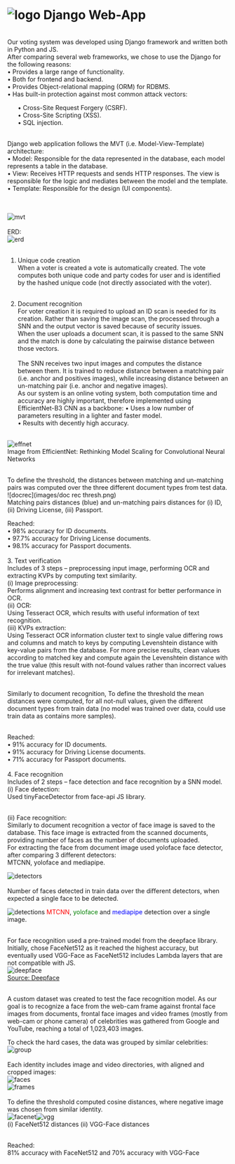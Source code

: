# ![logo](../images/logo.png) Django Web-App
<br>
Our voting system was developed using Django framework and written both in Python and JS.<br>
After comparing several web frameworks, we chose to use the Django for the following reasons:<br>
•	Provides a large range of functionality.<br>
•	Both for frontend and backend.<br>
•	Provides Object-relational mapping (ORM) for RDBMS.<br>
•	Has built-in protection against most common attack vectors:<br>
<ul>•	Cross-Site Request Forgery (CSRF).<br>
•	Cross-Site Scripting (XSS).<br>
•	SQL injection.</ul>
<br>
Django web application follows the MVT (i.e. Model-View-Template) architecture:<br>
•	Model: Responsible for the data represented in the database, each model represents a table in the database.<br>
•	View: Receives HTTP requests and sends HTTP responses. The view is responsible for the logic and mediates between the model and the template.<br>
•	Template: Responsible for the design (UI components).<br>
<br><br>
 
![mvt](images/mvt.png)
<br><br>
ERD:<br>
![erd](images/erd.jpg)
<br><br>


1.	Unique code creation<br>
When a voter is created a vote is automatically created. The vote computes both unique code and party codes for user and is identified by the hashed unique code (not directly associated with the voter).<br><br>

2.	Document recognition<br>
For voter creation it is required to upload an ID scan is needed for its creation. Rather than saving the image scan, the processed through a SNN and the output vector is saved because of security issues. <br>
When the user uploads a document scan, it is passed to the same SNN and the match is done by calculating the pairwise distance between those vectors.
<br><br>
The SNN receives two input images and computes the distance between them. It is trained to reduce distance between a matching pair (i.e. anchor and positives images), while increasing distance between an un-matching pair (i.e. anchor and negative images).<br>
As our system is an online voting system, both computation time and accuracy are highly important, therefore implemented using EfficientNet-B3 CNN as a backbone: 
•	 Uses a low number of parameters resulting in a lighter and faster model.<br>
•	Results with decently high accuracy.<br><br>

![effnet](images/efficientnet.png)
<br>
Image from EfficientNet: Rethinking Model Scaling for Convolutional Neural Networks<br><br>

To define the threshold, the distances between matching and un-matching pairs was computed over the three different document types from test data.<br>
![docrec](images/doc rec thresh.png)<br>
Matching pairs distances (blue) and un-matching pairs distances for (i) ID, (ii) Driving License, (iii) Passport.<br>

Reached:<br>
•	98% accuracy for ID documents.<br>
•	97.7% accuracy for Driving License documents.<br>
•	98.1% accuracy for Passport documents.<br>
<br>
3.	Text verification<br>
Includes of 3 steps – preprocessing input image, performing OCR and extracting KVPs by computing text similarity.<br>
(i)	Image preprocessing:<br>
Performs alignment and increasing text contrast for better performance in OCR.<br>
(ii)	OCR:<br>
Using Tesseract OCR, which results with useful information of text recognition.<br>
(iii)	KVPs extraction:<br>
Using Tesseract OCR information cluster text to single value differing rows and columns and match to keys by computing Levenshtein distance with key-value pairs from the database. For more precise results, clean values according to matched key and compute again the Levenshtein distance with the true value (this result with not-found values rather than incorrect values for irrelevant matches).<br><br>

Similarly to document recognition, To define the threshold the mean distances were computed, for all not-null values, given the different document types from train data (no model was trained over data, could use train data as contains more samples).<br><br>

Reached:<br>
•	91% accuracy for ID documents.<br>
•	91% accuracy for Driving License documents.<br>
•	71% accuracy for Passport documents.<br>
<br>
4.	Face recognition<br>
Includes of 2 steps – face detection and face recognition by a SNN model.<br>
(i)	Face detection:<br>
Used tinyFaceDetector from face-api JS library.<br><br>

(ii)	Face recognition:<br>
Similarly to document recognition a vector of face image is saved to the database. This face image is extracted from the scanned documents, providing number of faces as the number of documents uploaded.<br>
For extracting the face from document image used yoloface face detector, after comparing 3 different detectors:<br>
MTCNN, yoloface and mediapipe.<br>

![detectors](images/detectors_comparison.png)
<br><br>
Number of faces detected in train data over the different detectors, when expected a single face to be detected.<br>

![detections](images/detections_example.png)
<span style="color: red">MTCNN</span>, <span style="color: green">yoloface</span> and <span style="color: blue">mediapipe</span> detection over a single image.<br><br>

For face recognition used a pre-trained model from the deepface library. Initially, chose FaceNet512 as it reached the highest accuracy, but eventually used VGG-Face as FaceNet512 includes Lambda layers that are not compatible with JS.<br>
![deepface](images/deppface.png)<br>
[Source: Deepface](https://github.com/serengil/deepface)
<br><br>

A custom dataset was created to test the face recognition model. As our goal is to recognize a face from the web-cam frame against frontal face images from documents, frontal face images and video frames (mostly from web-cam or phone camera) of celebrities was gathered from Google and YouTube, reaching a total of 1,023,403 images.<br>

To check the hard cases, the data was grouped by similar celebrities:<br>
![group](images/similar_group.png)
<br><br>
Each identity includes image and video directories, with aligned and cropped images:<br>
![faces](images/faces.png)
<br>
![frames](images/frames.png)
<br><br>
To define the threshold computed cosine distances, where negative image was chosen from similar identity.<br>
![facenet](images/facenet_distances.png)![vgg](images/vgg_distances.png)
<br>
(i) FaceNet512 distances (ii) VGG-Face distances<br><br>

Reached:<br>
81% accuracy with FaceNet512 and 70% accuracy with VGG-Face<br>
